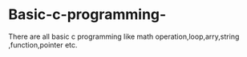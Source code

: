 # Basic-c-programming-
There are all basic c programming like  math operation,loop,arry,string ,function,pointer etc.
